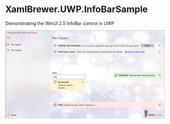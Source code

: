 # XamlBrewer.UWP.InfoBarSample
Demonstrating the WinUI 2.5 InfoBar control in UWP

![Screenshot](Assets/Classics.png?raw=true)

